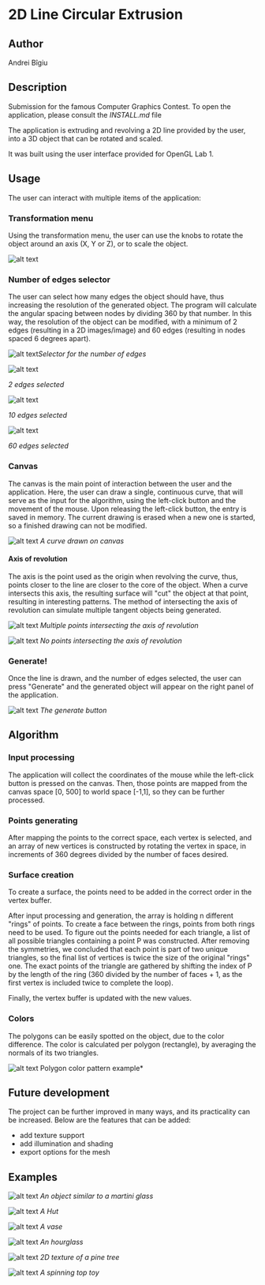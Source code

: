 # 2D Line Circular Extrusion
## Author
Andrei Bîgiu

## Description
Submission for the famous Computer Graphics Contest. To open the application, please consult the _INSTALL.md_ file

The application is extruding and revolving a 2D line provided by the user, into a 3D object that can be rotated and scaled.

It was built using the user interface provided for OpenGL Lab 1. 

## Usage
The user can interact with multiple items of the application:
### Transformation menu
Using the transformation menu, the user can use the knobs to rotate the object around an axis (X, Y or Z), or to scale the object.

![alt text](images/image-1.png) 

### Number of edges selector
The user can select how many edges the object should have, thus increasing the resolution of the generated object. The program will calculate the angular spacing between nodes by dividing 360 by that number. In this way, the resolution of the object can be modified, with a minimum of 2 edges (resulting in a 2D images/image) and 60 edges (resulting in nodes spaced 6 degrees apart).

![alt text](images/image-2.png)*Selector for the number of edges*

![alt text](images/image-5.png "2 edges selected")

*2 edges selected*

![alt text](images/image-6.png "10 edges selected")

*10 edges selected*

![alt text](images/image-4.png "60 edges selected")

*60 edges selected*

### Canvas
The canvas is the main point of interaction between the user and the application. Here, the user can draw a single, continuous curve, that will serve as the input for the algorithm, using the left-click button and the movement of the mouse. Upon releasing the left-click button, the entry is saved in memory. The current drawing is erased when a new one is started, so a finished drawing can not be modified. 

![alt text](images/image-8.png "A curve drawn on canvas")
*A curve drawn on canvas*

#### Axis of revolution
The axis is the point used as the origin when revolving the curve, thus, points closer to the line are closer to the core of the object. When a curve intersects this axis, the resulting surface will "cut" the object at that point, resulting in interesting patterns. The method of intersecting the axis of revolution can simulate multiple tangent objects being generated.


![alt text](images/image-9.png "Multiple points intersecting the axis of revolution")
*Multiple points intersecting the axis of revolution*

![alt text](images/image-10.png "No points intersecting the axis of revolution")
*No points intersecting the axis of revolution*

### Generate!
Once the line is drawn, and the number of edges selected, the user can press "Generate" and the generated object will appear on the right panel of the application.

![alt text](images/image-7.png "The generate button")
*The generate button*

## Algorithm

### Input processing
The application will collect the coordinates of the mouse while the left-click button is pressed on the canvas.
Then, those points are mapped from the canvas space [0, 500] to world space [-1,1], so they can be further processed.

### Points generating
After mapping the points to the correct space, each vertex is selected, and an array of new vertices is constructed by rotating the vertex in space, in increments of 360 degrees divided by the number of faces desired.

### Surface creation
To create a surface, the points need to be added in the correct order in the vertex buffer. 

After input processing and generation, the array is holding n different "rings" of points. To create a face between the rings, points from both rings need to be used.
To figure out the points needed for each triangle, a list of all possible triangles containing a point P was constructed. After removing the symmetries, we concluded that each point is part of two unique triangles, so the final list of vertices is twice the size of the original "rings" one. The exact points of the triangle are gathered by shifting the index of P by the length of the ring (360 divided by the number of faces + 1, as the first vertex is included twice to complete the loop).

Finally, the vertex buffer is updated with the new values.

### Colors
The polygons can be easily spotted on the object, due to the color difference. The color is calculated per polygon (rectangle), by averaging the normals of its two triangles.

![alt text](images/image-17.png)
Polygon color pattern example*



## Future development
The project can be further improved in many ways, and its practicality can be increased. Below are the features that can be added:
- add texture support
- add illumination and shading
- export options for the mesh

## Examples
![alt text](images/image-12.png)
*An object similar to a martini glass*

![alt text](images/image-13.png)
*A Hut*

![alt text](images/image-14.png)
*A vase*

![alt text](images/image-15.png)
*An hourglass*

![alt text](images/image-18.png)
*2D texture of a pine tree*

![alt text](images/image-21.png)
*A spinning top toy*